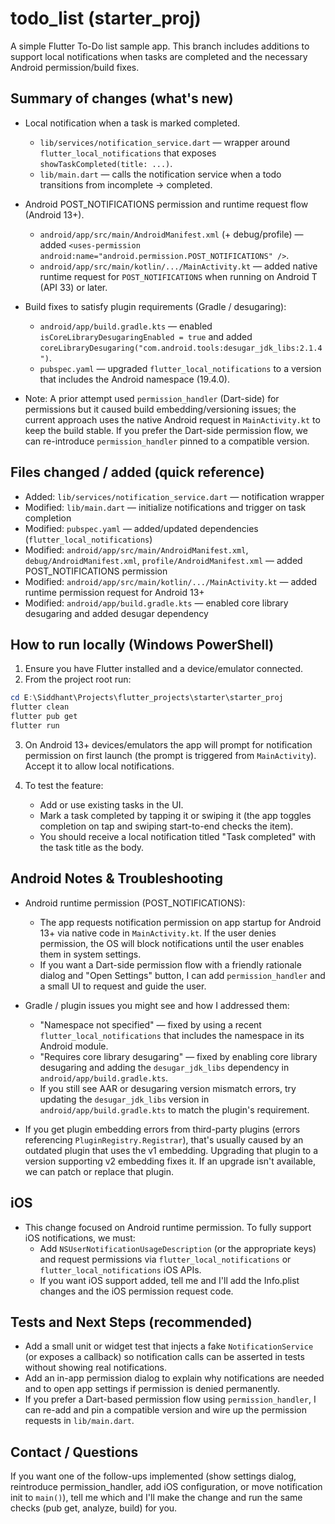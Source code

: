 # todo_list (starter_proj)

A simple Flutter To-Do list sample app. This branch includes additions to support local notifications when tasks are completed and the necessary Android permission/build fixes.

## Summary of changes (what's new)

- Local notification when a task is marked completed.
  - `lib/services/notification_service.dart` — wrapper around `flutter_local_notifications` that exposes `showTaskCompleted(title: ...)`.
  - `lib/main.dart` — calls the notification service when a todo transitions from incomplete -> completed.

- Android POST_NOTIFICATIONS permission and runtime request flow (Android 13+).
  - `android/app/src/main/AndroidManifest.xml` (+ debug/profile) — added `<uses-permission android:name="android.permission.POST_NOTIFICATIONS" />`.
  - `android/app/src/main/kotlin/.../MainActivity.kt` — added native runtime request for `POST_NOTIFICATIONS` when running on Android T (API 33) or later.

- Build fixes to satisfy plugin requirements (Gradle / desugaring):
  - `android/app/build.gradle.kts` — enabled `isCoreLibraryDesugaringEnabled = true` and added `coreLibraryDesugaring("com.android.tools:desugar_jdk_libs:2.1.4")`.
  - `pubspec.yaml` — upgraded `flutter_local_notifications` to a version that includes the Android namespace (19.4.0).

- Note: A prior attempt used `permission_handler` (Dart-side) for permissions but it caused build embedding/versioning issues; the current approach uses the native Android request in `MainActivity.kt` to keep the build stable. If you prefer the Dart-side permission flow, we can re-introduce `permission_handler` pinned to a compatible version.

## Files changed / added (quick reference)

- Added: `lib/services/notification_service.dart` — notification wrapper
- Modified: `lib/main.dart` — initialize notifications and trigger on task completion
- Modified: `pubspec.yaml` — added/updated dependencies (`flutter_local_notifications`)
- Modified: `android/app/src/main/AndroidManifest.xml`, `debug/AndroidManifest.xml`, `profile/AndroidManifest.xml` — added POST_NOTIFICATIONS permission
- Modified: `android/app/src/main/kotlin/.../MainActivity.kt` — added runtime permission request for Android 13+
- Modified: `android/app/build.gradle.kts` — enabled core library desugaring and added desugar dependency


## How to run locally (Windows PowerShell)

1. Ensure you have Flutter installed and a device/emulator connected.
2. From the project root run:

```powershell
cd E:\Siddhant\Projects\flutter_projects\starter\starter_proj
flutter clean
flutter pub get
flutter run
```

3. On Android 13+ devices/emulators the app will prompt for notification permission on first launch (the prompt is triggered from `MainActivity`). Accept it to allow local notifications.

4. To test the feature:
   - Add or use existing tasks in the UI.
   - Mark a task completed by tapping it or swiping it (the app toggles completion on tap and swiping start-to-end checks the item).
   - You should receive a local notification titled "Task completed" with the task title as the body.


## Android Notes & Troubleshooting

- Android runtime permission (POST_NOTIFICATIONS):
  - The app requests notification permission on app startup for Android 13+ via native code in `MainActivity.kt`. If the user denies permission, the OS will block notifications until the user enables them in system settings.
  - If you want a Dart-side permission flow with a friendly rationale dialog and "Open Settings" button, I can add `permission_handler` and a small UI to request and guide the user.

- Gradle / plugin issues you might see and how I addressed them:
  - "Namespace not specified" — fixed by using a recent `flutter_local_notifications` that includes the namespace in its Android module.
  - "Requires core library desugaring" — fixed by enabling core library desugaring and adding the `desugar_jdk_libs` dependency in `android/app/build.gradle.kts`.
  - If you still see AAR or desugaring version mismatch errors, try updating the `desugar_jdk_libs` version in `android/app/build.gradle.kts` to match the plugin's requirement.

- If you get plugin embedding errors from third-party plugins (errors referencing `PluginRegistry.Registrar`), that's usually caused by an outdated plugin that uses the v1 embedding. Upgrading that plugin to a version supporting v2 embedding fixes it. If an upgrade isn't available, we can patch or replace that plugin.


## iOS

- This change focused on Android runtime permission. To fully support iOS notifications, we must:
  - Add `NSUserNotificationUsageDescription` (or the appropriate keys) and request permissions via `flutter_local_notifications` or `flutter_local_notifications` iOS APIs.
  - If you want iOS support added, tell me and I'll add the Info.plist changes and the iOS permission request code.


## Tests and Next Steps (recommended)

- Add a small unit or widget test that injects a fake `NotificationService` (or exposes a callback) so notification calls can be asserted in tests without showing real notifications.
- Add an in-app permission dialog to explain why notifications are needed and to open app settings if permission is denied permanently.
- If you prefer a Dart-based permission flow using `permission_handler`, I can re-add and pin a compatible version and wire up the permission requests in `lib/main.dart`.


## Contact / Questions

If you want one of the follow-ups implemented (show settings dialog, reintroduce permission_handler, add iOS configuration, or move notification init to `main()`), tell me which and I'll make the change and run the same checks (pub get, analyze, build) for you.